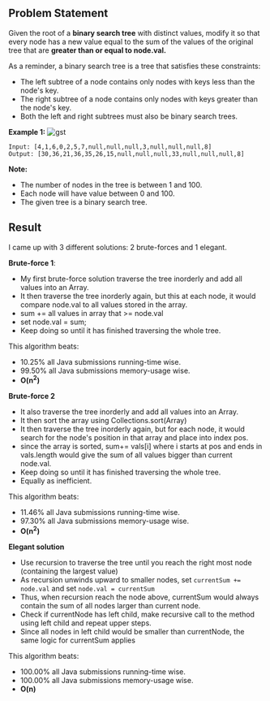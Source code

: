 ## Problem Statement
Given the root of a **binary search tree** with distinct values, modify it so that every node has a new value equal to the sum of the values of the original tree that are **greater than or equal to node.val.**

As a reminder, a binary search tree is a tree that satisfies these constraints:

* The left subtree of a node contains only nodes with keys less than the node's key.
* The right subtree of a node contains only nodes with keys greater than the node's key.
* Both the left and right subtrees must also be binary search trees.
 

**Example 1:**
![gst](https://user-images.githubusercontent.com/50902696/59156514-f9d94900-8a59-11e9-9161-b7952f847595.png)
```
Input: [4,1,6,0,2,5,7,null,null,null,3,null,null,null,8]
Output: [30,36,21,36,35,26,15,null,null,null,33,null,null,null,8]
```
**Note:**
* The number of nodes in the tree is between 1 and 100.
* Each node will have value between 0 and 100.
* The given tree is a binary search tree.

## Result
I came up with 3 different solutions: 2 brute-forces and 1 elegant.

**Brute-force 1**:
* My first brute-force solution traverse the tree inorderly and add all values into an Array.
* It then traverse the tree inorderly again, but this at each node, it would compare node.val to all values stored in the array.
* sum += all values in array that >= node.val
* set node.val = sum;
* Keep doing so until it has finished traversing the whole tree.

This algorithm beats:
* 10.25% all Java submissions running-time wise.
* 99.50% all Java submissions memory-usage wise.
* __O(n<sup>2</sup>)__

**Brute-force 2**
* It also traverse the tree inorderly and add all values into an Array.
* It then sort the array using Collections.sort(Array)
* It then traverse the tree inorderly again, but for each node, it would search for the node's position in that array and place into index pos.
* since the array is sorted, sum+= vals[i] where i starts at pos and ends in vals.length would give the sum of all values bigger than current node.val.
* Keep doing so until it has finished traversing the whole tree.
* Equally as inefficient.

This algorithm beats:
* 11.46% all Java submissions running-time wise.
* 97.30% all Java submissions memory-usage wise.
* __O(n<sup>2</sup>)__

**Elegant solution**
* Use recursion to traverse the tree until you reach the right most node (containing the largest value)
* As recursion unwinds upward to smaller nodes, set ```currentSum += node.val``` and set ```node.val = currentSum```
* Thus, when recursion reach the node above, currentSum would always contain the sum of all nodes larger than current node.
* Check if currentNode has left child, make recursive call to the method using left child and repeat upper steps. 
* Since all nodes in left child would be smaller than currentNode, the same logic for currentSum applies

This algorithm beats:
* 100.00% all Java submissions running-time wise.
* 100.00% all Java submissions memory-usage wise.
* __O(n)__


